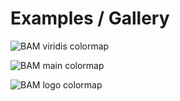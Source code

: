 # Examples / Gallery

![BAM viridis colormap](https://github.com/dkotscha/pybamcmap/raw/master/bam_viridis_python.png "BAM viridis and viridis_r colormap")

![BAM main colormap](https://github.com/dkotscha/pybamcmap/raw/master/bam_main_python.png "BAM main and main_r colormap")

![BAM logo colormap](https://github.com/dkotscha/pybamcmap/raw/master/bam_logo_python.png "BAM logo and logo_r colormap")
